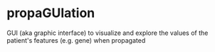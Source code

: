 # propaGUIation
GUI (aka graphic interface) to visualize and explore the values of the patient's features (e.g. gene) when propagated
